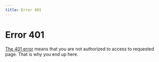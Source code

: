 ```yaml
---
title: Error 401
---
```


# Error 401

[The 401 error](http://en.wikipedia.org/wiki/HTTP_401) means that you are not
authorized to access to requested page.
That is why you end up here.


